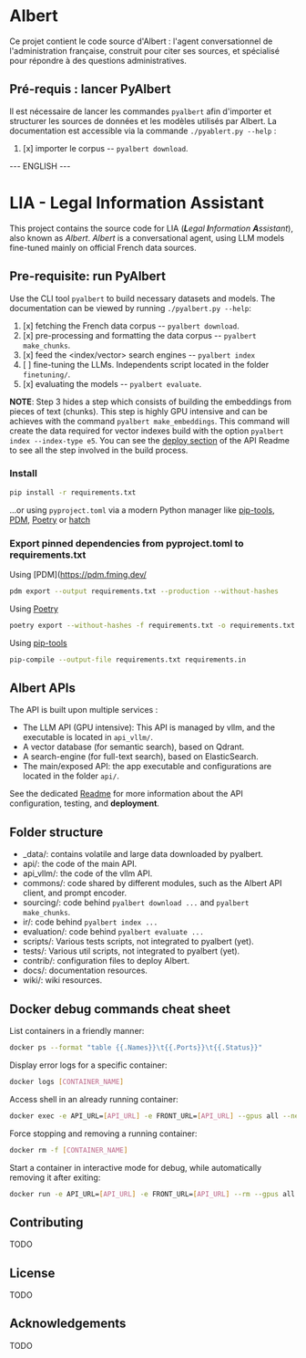 # Albert

Ce projet contient le code source d'Albert : l'agent conversationnel de l'administration française, construit pour citer ses sources, et spécialisé pour répondre à des questions administratives.

## Pré-requis : lancer PyAlbert

Il est nécessaire de lancer les commandes `pyalbert` afin d'importer et structurer les sources de données et les modèles utilisés par Albert. La documentation est accessible via la commande `./pyablert.py --help` :

1. [x] importer le corpus -- `pyalbert download`.



--- ENGLISH ---
# LIA - Legal Information Assistant

This project contains the source code for LIA (***L**egal **I**nformation **A**ssistant*), also known as *Albert*.
*Albert* is a conversational agent, using LLM models fine-tuned mainly on official French data sources.


## Pre-requisite: run PyAlbert

Use the CLI tool `pyalbert` to build necessary datasets and models. The documentation can be viewed by running `./pyalbert.py --help`:

1. [x] fetching the French data corpus -- `pyalbert download`.
2. [x] pre-processing and formatting the data corpus -- `pyalbert make_chunks`.
3. [x] feed the <index/vector> search engines -- `pyalbert index`
3. [ ] fine-tuning the LLMs. Independents script located in the folder `finetuning/`.
4. [x] evaluating the models -- `pyalbert evaluate`.

**NOTE**: Step 3 hides a step which consists of building the embeddings from pieces of text (chunks). This step is highly GPU intensive and can be achieves with the command `pyalbert make_embeddings`. This command will create the data required for vector indexes build with the option `pyalbert index --index-type e5`. You can see the [deploy section](/api/README.md#deploy) of the API Readme to see all the step involved in the build process.

### Install 

```bash
pip install -r requirements.txt
```
...or using `pyproject.toml` via a modern Python manager like [pip-tools](https://github.com/jazzband/pip-tools), [PDM](https://pdm.fming.dev/), [Poetry](https://python-poetry.org/docs/cli/#export) or [hatch](https://hatch.pypa.io/)


### Export pinned dependencies from pyproject.toml to requirements.txt

Using [PDM](https://pdm.fming.dev/
```bash
pdm export --output requirements.txt --production --without-hashes
```

Using [Poetry](https://python-poetry.org/docs/cli/#export)
```bash
poetry export --without-hashes -f requirements.txt -o requirements.txt
```

Using [pip-tools](https://github.com/jazzband/pip-tools)
```bash
pip-compile --output-file requirements.txt requirements.in
```

## Albert APIs

The API is built upon multiple services :

* The LLM API (GPU intensive): This API is managed by vllm, and the executable is located in `api_vllm/`.
* A vector database (for semantic search), based on Qdrant.
* A search-engine (for full-text search), based on ElasticSearch.
* The main/exposed API: the app executable and configurations are located in the folder `api/`.

See the dedicated [Readme](/api/README.md) for more information about the API configuration, testing, and  **deployment**.


## Folder structure

- \_data/: contains volatile and large data downloaded by pyalbert.
- api/: the code of the main API.
- api_vllm/: the code of the vllm API.
- commons/: code shared by different modules, such as the Albert API client, and prompt encoder.
- sourcing/: code behind `pyalbert download ...` and `pyalbert make_chunks`.
- ir/: code behind `pyalbert index ...`
- evaluation/: code behind `pyalbert evaluate ...`
- scripts/: Various tests scripts, not integrated to pyalbert (yet).
- tests/: Various util scripts, not integrated to pyalbert (yet).
- contrib/: configuration files to deploy Albert.
- docs/: documentation resources.
- wiki/: wiki resources.


## Docker debug commands cheat sheet

List containers in a friendly manner:
```bash
docker ps --format "table {{.Names}}\t{{.Ports}}\t{{.Status}}"
```

Display error logs for a specific container:
```bash
docker logs [CONTAINER_NAME]
```

Access shell in an already running container:
```bash
docker exec -e API_URL=[API_URL] -e FRONT_URL=[API_URL] --gpus all --network="host" -it --rm -p 8090:8090 --name miaou-api-v2 registry.gitlab.com/etalab-datalab/llm/albert-backend/api-v2:latest /bin/sh
```

Force stopping and removing a running container:
```bash
docker rm -f [CONTAINER_NAME]
```

Start a container in interactive mode for debug, while automatically removing it after exiting:
```bash
docker run -e API_URL=[API_URL] -e FRONT_URL=[API_URL] --rm --gpus all --network="host" -it -p 8090:8090 --name miaou-api-v2 registry.gitlab.com/etalab-datalab/llm/albert-backend/api-v2:latest /bin/sh
```


## Contributing

TODO


## License

TODO


## Acknowledgements

TODO

